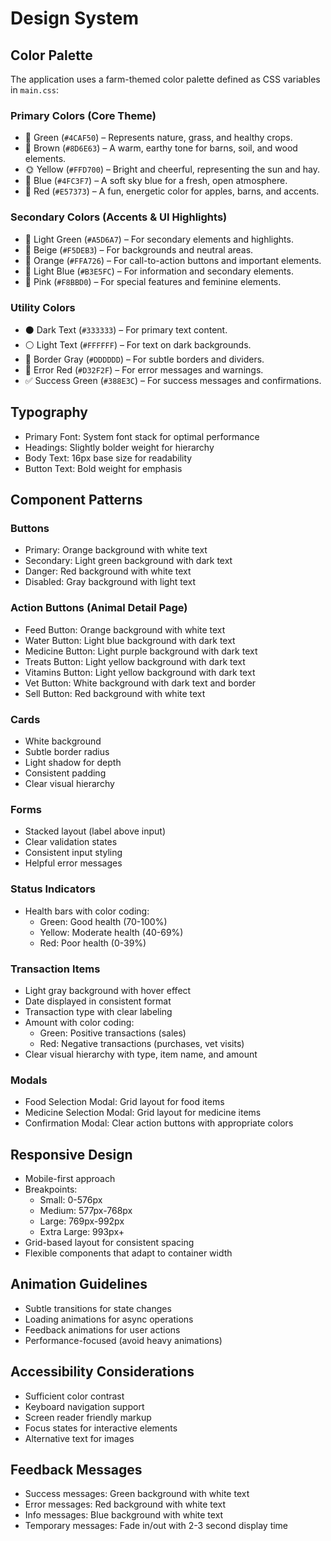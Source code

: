 # Design System

## Color Palette

The application uses a farm-themed color palette defined as CSS variables in `main.css`:

### Primary Colors (Core Theme)

- 🌿 Green (`#4CAF50`) – Represents nature, grass, and healthy crops.
- 🏡 Brown (`#8D6E63`) – A warm, earthy tone for barns, soil, and wood elements.
- 🌞 Yellow (`#FFD700`) – Bright and cheerful, representing the sun and hay.
- 🐄 Blue (`#4FC3F7`) – A soft sky blue for a fresh, open atmosphere.
- 🍎 Red (`#E57373`) – A fun, energetic color for apples, barns, and accents.

### Secondary Colors (Accents & UI Highlights)

- 🌱 Light Green (`#A5D6A7`) – For secondary elements and highlights.
- 🌾 Beige (`#F5DEB3`) – For backgrounds and neutral areas.
- 🌄 Orange (`#FFA726`) – For call-to-action buttons and important elements.
- 🌊 Light Blue (`#B3E5FC`) – For information and secondary elements.
- 🌸 Pink (`#F8BBD0`) – For special features and feminine elements.

### Utility Colors

- ⚫ Dark Text (`#333333`) – For primary text content.
- ⚪ Light Text (`#FFFFFF`) – For text on dark backgrounds.
- 🔘 Border Gray (`#DDDDDD`) – For subtle borders and dividers.
- 🚫 Error Red (`#D32F2F`) – For error messages and warnings.
- ✅ Success Green (`#388E3C`) – For success messages and confirmations.

## Typography

- Primary Font: System font stack for optimal performance
- Headings: Slightly bolder weight for hierarchy
- Body Text: 16px base size for readability
- Button Text: Bold weight for emphasis

## Component Patterns

### Buttons

- Primary: Orange background with white text
- Secondary: Light green background with dark text
- Danger: Red background with white text
- Disabled: Gray background with light text

### Action Buttons (Animal Detail Page)

- Feed Button: Orange background with white text
- Water Button: Light blue background with dark text
- Medicine Button: Light purple background with dark text
- Treats Button: Light yellow background with dark text
- Vitamins Button: Light yellow background with dark text
- Vet Button: White background with dark text and border
- Sell Button: Red background with white text

### Cards

- White background
- Subtle border radius
- Light shadow for depth
- Consistent padding
- Clear visual hierarchy

### Forms

- Stacked layout (label above input)
- Clear validation states
- Consistent input styling
- Helpful error messages

### Status Indicators

- Health bars with color coding:
  - Green: Good health (70-100%)
  - Yellow: Moderate health (40-69%)
  - Red: Poor health (0-39%)

### Transaction Items

- Light gray background with hover effect
- Date displayed in consistent format
- Transaction type with clear labeling
- Amount with color coding:
  - Green: Positive transactions (sales)
  - Red: Negative transactions (purchases, vet visits)
- Clear visual hierarchy with type, item name, and amount

### Modals

- Food Selection Modal: Grid layout for food items
- Medicine Selection Modal: Grid layout for medicine items
- Confirmation Modal: Clear action buttons with appropriate colors

## Responsive Design

- Mobile-first approach
- Breakpoints:
  - Small: 0-576px
  - Medium: 577px-768px
  - Large: 769px-992px
  - Extra Large: 993px+
- Grid-based layout for consistent spacing
- Flexible components that adapt to container width

## Animation Guidelines

- Subtle transitions for state changes
- Loading animations for async operations
- Feedback animations for user actions
- Performance-focused (avoid heavy animations)

## Accessibility Considerations

- Sufficient color contrast
- Keyboard navigation support
- Screen reader friendly markup
- Focus states for interactive elements
- Alternative text for images

## Feedback Messages

- Success messages: Green background with white text
- Error messages: Red background with white text
- Info messages: Blue background with white text
- Temporary messages: Fade in/out with 2-3 second display time
